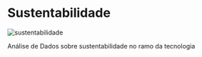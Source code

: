 # Sustentabilidade

<img src="https://s1.static.brasilescola.uol.com.br/be/conteudo/images/sustentabilidade.jpg" alt="sustentabilidade"/>

Análise de Dados sobre sustentabilidade no ramo da tecnologia
